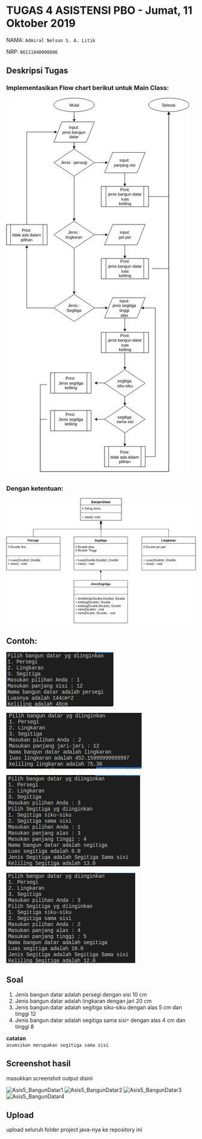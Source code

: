 # TUGAS 4 ASISTENSI PBO - Jumat, 11 Oktober 2019

NAMA: `Admiral Nelson S. A. Litik`

NRP: `06111840000086`

## Deskripsi Tugas


### Implementasikan Flow chart berikut untuk Main Class:
![](img/flow.png)

### Dengan ketentuan:
![](img/UML.png)

## Contoh:
![](img/con1.png)

![](img/con2.png)

![](img/con3a.png)

![](img/con3b.png)

## Soal

1. Jenis bangun datar adalah persegi dengan sisi 10 cm
2. Jenis bangun datar adalah lingkaran dengan jari 20 cm
3. Jenis bangun datar adalah segitiga siku-siku dengan alas 5 cm dan tinggi 12
4. Jenis bangun datar adalah segitiga sama sisi```*``` dengan alas 4 cm dan tinggi 8

**catatan** \
 ```asumsikan merupakan segitiga sama sisi```
## Screenshot hasil
masukkan screenshot output disini

<img width="373" alt="Asis5_BangunDatar1" src="https://user-images.githubusercontent.com/49511318/66987281-b028fb00-f0ea-11e9-8ffd-d837b75b4aeb.PNG">

<img width="373" alt="Asis5_BangunDatar2" src="https://user-images.githubusercontent.com/49511318/66987294-b61edc00-f0ea-11e9-8c91-08d0022ccfe6.PNG">

<img width="388" alt="Asis5_BangunDatar3" src="https://user-images.githubusercontent.com/49511318/66987301-ba4af980-f0ea-11e9-8b35-e0d228b4c0b6.PNG">

<img width="385" alt="Asis5_BangunDatar4" src="https://user-images.githubusercontent.com/49511318/66987307-bdde8080-f0ea-11e9-9b64-b97235ae94c8.PNG">

## Upload
upload seluruh folder project java-nya ke repository ini
